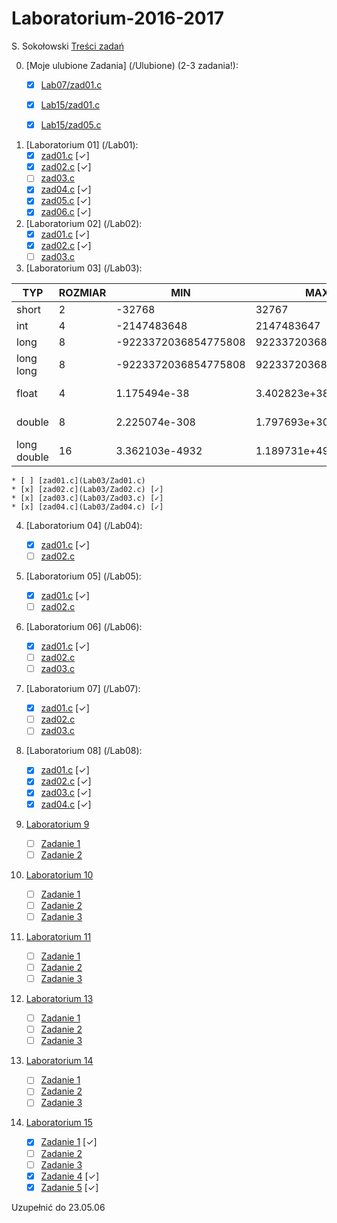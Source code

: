 # Laboratorium-2016-2017

S. Sokołowski
[Treści zadań](https://inf.ug.edu.pl/~stefan/Dydaktyka/JezProg/Slajdy/index.html#lab)

0. [Moje ulubione Zadania] (/Ulubione) (2-3 zadania!):
	* [x] [Lab07/zad01.c](Ulubione/Lab07Zad01.c)
	* [x] [Lab15/zad01.c](Ulubione/Lab15Zad01.c)
	* [x] [Lab15/zad05.c](Ulubione/Lab15Zad05.c)


1. [Laboratorium 01]  (/Lab01):
 	* [x] [zad01.c](Lab01/Zad01.c) [✓]
	* [x] [zad02.c](Lab01/Zad02.c) [✓]
	* [ ] [zad03.c](Lab01/Zad03.c)
	* [x] [zad04.c](Lab01/Zad04.c) [✓] 
	* [x] [zad05.c](Lab01/Zad05.c) [✓]
	* [x] [zad06.c](Lab01/Zad06.c) [✓]

2. [Laboratorium 02]  (/Lab02):	
	* [x] [zad01.c](Lab02/Zad01.c) [✓]
	* [x] [zad02.c](Lab02/Zad02.c) [✓]
	* [ ] [zad03.c](lab02/Zad03.c)
 
3. [Laboratorium 03]  (/Lab03):	

  |TYP        |  ROZMIAR|                  MIN|                  MAX|         ZIARNO|  PRECYZJA|
  |-----------|---------|---------------------|---------------------|---------------|----------|
  |short      |        2|               -32768|                32767|               |          |
  |int        |        4|          -2147483648|           2147483647|               |          |
  |long       |        8| -9223372036854775808|  9223372036854775807|               |          |
  |long long  |        8| -9223372036854775808|  9223372036854775807|               |          |
  |float      |        4|         1.175494e-38|         3.402823e+38|   1.192093e-07|       6  |
  |double     |        8|        2.225074e-308|        1.797693e+308|   2.220446e-16|      15  |
  |long double|       16|       3.362103e-4932|       1.189731e+4932|   1.084202e-19|      18  |

 	* [ ] [zad01.c](Lab03/Zad01.c)
	* [x] [zad02.c](Lab03/Zad02.c) [✓]
	* [x] [zad03.c](Lab03/Zad03.c) [✓]
	* [x] [zad04.c](Lab03/Zad04.c) [✓] 
	 
4. [Laboratorium 04]  (/Lab04):

	* [x] [zad01.c](Lab04/Zad01.c) [✓]
	* [ ] [zad02.c](Lab04/Zad02.c)

5. [Laboratorium 05]  (/Lab05):
	* [x] [zad01.c](Lab05/zad01.c) [✓]
	* [ ] [zad02.c](Lab05/zad02.c)

6. [Laboratorium 06]  (/Lab06):
	* [x] [zad01.c](Lab06/Zad01.c) [✓]
	* [ ] [zad02.c](Lab06/Zad02.c)
	* [ ] [zad03.c](Lab06/Zad03.c)	
	 
7. [Laboratorium 07]  (/Lab07):
	* [x] [zad01.c](Lab07/Zad01.c) [✓]
	* [ ] [zad02.c](Lab07/Zad02.c)
	* [ ] [zad03.c](Lab07/Zad03.c)
	
8. [Laboratorium 08]  (/Lab08):
 	* [x] [zad01.c](Lab08/Zad01.c) [✓] 
	* [x] [zad02.c](Lab08/Zad02.c) [✓]
	* [x] [zad03.c](Lab08/Zad03.c) [✓]
	* [x] [zad04.c](Lab08/Zad04.c) [✓] 
	
9. [Laboratorium 9](lab09)
 	* [ ] [Zadanie 1](lab09/zad01.c)
 	* [ ] [Zadanie 2](lab09/zad02.c)
 
10. [Laboratorium 10](lab10)
 	* [ ] [Zadanie 1](lab10/zad01.c)
 	* [ ] [Zadanie 2](lab10/zad02.c)
	* [ ] [Zadanie 3](lab10/zad03.c)

11. [Laboratorium 11](lab11)
 	* [ ] [Zadanie 1](lab11/zad01.c)
 	* [ ] [Zadanie 2](lab11/zad02.c)
 	* [ ] [Zadanie 3](lab11/zad03.c)

13. [Laboratorium 13](lab13)
 	* [ ] [Zadanie 1](lab13/zad01.c)
 	* [ ] [Zadanie 2](lab13/zad02.c)
 	* [ ] [Zadanie 3](lab13/zad03.c)

14. [Laboratorium 14](lab14)
	 * [ ] [Zadanie 1](lab14/zad01.c)
	 * [ ] [Zadanie 2](lab14/zad02.c)
	 * [ ] [Zadanie 3](lab14/zad03.c)

15. [Laboratorium 15](lab15)
 	* [x] [Zadanie 1](lab15/zad01.c) [✓] 
 	* [ ] [Zadanie 2](lab15/zad02.c) 
 	* [ ] [Zadanie 3](lab15/zad03.c)
 	* [x] [Zadanie 4](lab15/zad04.c) [✓] 
 	* [x] [Zadanie 5](lab15/zad05.c) [✓] 
 	
Uzupełnić do 23.05.06
